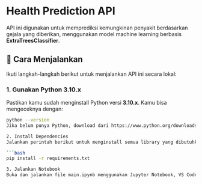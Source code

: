 # Health Prediction API

API ini digunakan untuk memprediksi kemungkinan penyakit berdasarkan gejala yang diberikan, menggunakan model machine learning berbasis **ExtraTreesClassifier**.

## 🚀 Cara Menjalankan

Ikuti langkah-langkah berikut untuk menjalankan API ini secara lokal:

### 1. Gunakan Python 3.10.x

Pastikan kamu sudah menginstall Python versi **3.10.x**. Kamu bisa mengeceknya dengan:

```bash
python --version
Jika belum punya Python, download dari https://www.python.org/downloads/release/python-3100/

2. Install Dependencies
Jalankan perintah berikut untuk menginstall semua library yang dibutuhkan:

```bash
pip install -r requirements.txt

3. Jalankan Notebook
Buka dan jalankan file main.ipynb menggunakan Jupyter Notebook, VS Code, atau Google Colab. Pastikan kernel yang digunakan sesuai dengan Python 3.10.